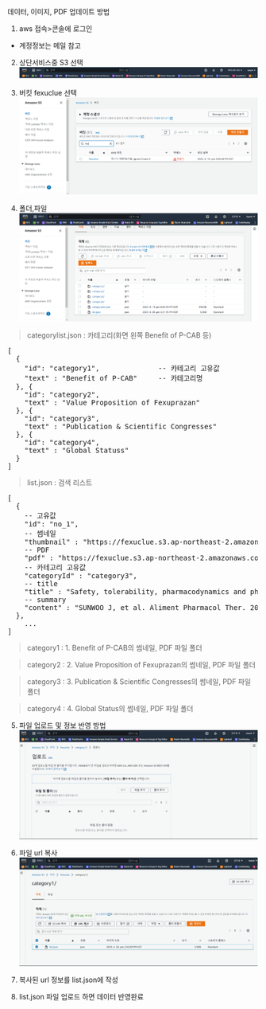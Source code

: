 데이터, 이미지, PDF 업데이트 방법
 
1. aws 접속>콘솔에 로그인

* 계정정보는 메일 참고

2. 상단서비스중 S3 선택
![img.png](img.png)

3. 버킷 fexuclue 선택
![img_1.png](img_1.png)

4. 폴더,파일
![img_2.png](img_2.png)


> categorylist.json : 카테고리(화면 왼쪽 Benefit of P-CAB 등)

<pre>
[
  {
    "id": "category1",              -- 카테고리 고유값
    "text" : "Benefit of P-CAB"     -- 카테고리명
  }, {
    "id": "category2",
    "text" : "Value Proposition of Fexuprazan"
  }, {
    "id": "category3",
    "text" : "Publication & Scientific Congresses"
  }, {
    "id": "category4",
    "text" : "Global Statuss"
  }
]
</pre>
   
> list.json : 검색 리스트
<pre>
[
  {
    -- 고유값
    "id": "no_1",   
    -- 썸네일
    "thumbnail" : "https://fexuclue.s3.ap-northeast-2.amazonaws.com/category3/1.+%EC%8D%B8%EB%84%A4%EC%9D%BC.png",
    -- PDF
    "pdf" : "https://fexuclue.s3.ap-northeast-2.amazonaws.com/category3/1.+sunwoo2018.pdf",
    -- 카테고리 고유값
    "categoryId" : "category3",
    -- title
    "title" : "Safety, tolerability, pharmacodynamics and pharmacokinetics\n\nof fexuprazan in healthy male subjects",
    -- summary
    "content" : "SUNWOO J, et al. Aliment Pharmacol Ther. 2018;48(2):206-218."
  },
    ...
]
</pre>


> category1 : 1. Benefit of P-CAB의 썸네일, PDF 파일 폴더

> category2 : 2. Value Proposition of Fexuprazan의 썸네일, PDF 파일 폴더

> category3 : 3. Publication & Scientific Congresses의 썸네일, PDF 파일 폴더

> category4 : 4. Global Status의 썸네일, PDF 파일 폴더

5. 파일 업로드 및 정보 반영 방법
![upload.gif](upload.gif)

6. 파일 url 복사
![fileurl.gif](fileurl.gif)

7. 복사된 url 정보를 list.json에 작성

8. list.json 파일 업로드 하면 데이터 반영완료